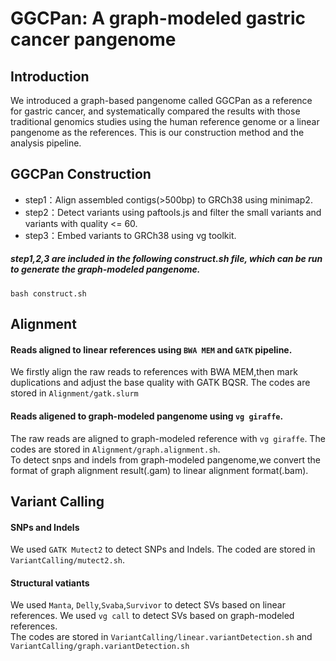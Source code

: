 # GGCPan: A graph-modeled gastric cancer pangenome
## Introduction
We introduced a graph-based pangenome called GGCPan as a reference for gastric cancer, and systematically compared the results with those traditional genomics studies using the human reference genome or a linear pangenome as the references. This is our construction method and the analysis pipeline.
## GGCPan Construction
* step1：Align assembled contigs(>500bp) to GRCh38 using minimap2.
* step2：Detect variants using paftools.js and filter the small variants and variants with quality <= 60.
* step3：Embed variants to GRCh38 using vg toolkit.
##### step1,2,3 are included in the following construct.sh file, which can be run to generate the graph-modeled pangenome.
```
bash construct.sh
```
## Alignment
#### Reads aligned to linear references using `BWA MEM` and `GATK` pipeline.   
We firstly align the raw reads to references with BWA MEM,then mark duplications and adjust the base quality with GATK BQSR. The codes are stored in `Alignment/gatk.slurm`
#### Reads aligened to graph-modeled pangenome using `vg giraffe`.
The raw reads are aligned to graph-modeled reference with `vg giraffe`. The codes are stored in `Alignment/graph.alignment.sh`.  
To detect snps and indels from graph-modeled pangenome,we convert the format of graph alignment result(.gam) to linear alignment format(.bam).
## Variant Calling
#### SNPs and Indels
We used `GATK Mutect2` to detect SNPs and Indels. The coded are stored in `VariantCalling/mutect2.sh`.
#### Structural vatiants
We used `Manta`, `Delly`,`Svaba`,`Survivor` to detect SVs based on linear references. We used `vg call` to detect SVs based on graph-modeled references.  
The codes are stored in `VariantCalling/linear.variantDetection.sh` and `VariantCalling/graph.variantDetection.sh`
